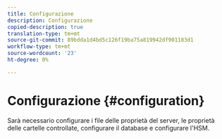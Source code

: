 ```yaml
---
title: Configurazione
description: Configurazione
copied-description: true
translation-type: tm+mt
source-git-commit: 89bdda1d4bd5c126f19ba75a819942df901183d1
workflow-type: tm+mt
source-wordcount: '23'
ht-degree: 0%

---
```



# Configurazione {#configuration}

Sarà necessario configurare i file delle proprietà del server, le proprietà delle cartelle controllate, configurare il database e configurare l&#39;HSM.
